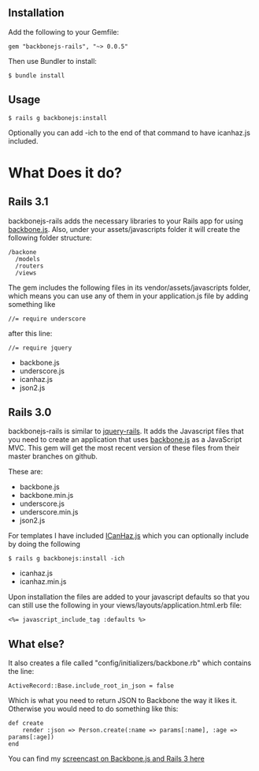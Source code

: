 Installation
------------

Add the following to your Gemfile:
    
    gem "backbonejs-rails", "~> 0.0.5"

Then use Bundler to install:

    $ bundle install

Usage
-------

    $ rails g backbonejs:install

Optionally you can add -ich to the end of that command to have icanhaz.js included.


What Does it do?
================

Rails 3.1
---------

backbonejs-rails adds the necessary libraries to your Rails app for using [backbone.js](http://documentcloud.github.com/backbone/). Also, under your assets/javascripts folder it will create the following folder structure:

    /backone
      /models
      /routers
      /views

The gem includes the following files in its vendor/assets/javascripts folder, which means you can use any of them in your application.js file by adding something like 

    //= require underscore 
    
after this line:

    //= require jquery


* backbone.js
* underscore.js
* icanhaz.js
* json2.js

Rails 3.0
---------

backbonejs-rails is similar to [jquery-rails](https://github.com/JangoSteve/jquery-rails). It adds the Javascript files that you need to create an application that uses [backbone.js](http://documentcloud.github.com/backbone/) as a JavaScript MVC. This gem will get the most recent version of these files from their master branches on github.

These are:

* backbone.js
* backbone.min.js
* underscore.js
* underscore.min.js
* json2.js

For templates I have included [ICanHaz.js](http://icanhazjs.com/) which you can optionally include by doing the following

    $ rails g backbonejs:install -ich 

* icanhaz.js
* icanhaz.min.js

Upon installation the files are added to your javascript defaults so that you can still use the following in your views/layouts/application.html.erb file:

    <%= javascript_include_tag :defaults %>
    
What else?
----------

It also creates a file called "config/initializers/backbone.rb" which contains the line:

    ActiveRecord::Base.include_root_in_json = false
    
Which is what you need to return JSON to Backbone the way it likes it. Otherwise you would need to do something like this:
    
    def create
        render :json => Person.create(:name => params[:name], :age => params[:age])
    end

You can find my [screencast on Backbone.js and Rails 3 here](http://andrewgertig.com/2011/05/rails-backbone-js-example-screencast/)

